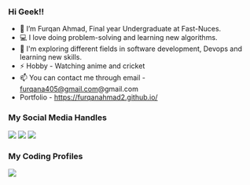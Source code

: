 ### Hi Geek!! 

- 👋 I’m Furqan Ahmad, Final year Undergraduate at Fast-Nuces.
- 💻 I love doing problem-solving and learning new algorithms.
- 🌱 I'm exploring different fields in software development, Devops and learning new skills.
- ⚡ Hobby - Watching anime and cricket
- 📫 You can contact me through email - furqana405@gmail.com@gmail.com
- Portfolio - https://furqanahmad2.github.io/


### My Social Media Handles
[<img src="https://img.shields.io/badge/linkedin-%230077B5.svg?style=for-the-badge&logo=linkedin&logoColor=white" />](https://www.linkedin.com/in/adil-khan-230271261/)
[<img src="https://img.shields.io/badge/Instagram-%23E4405F.svg?style=for-the-badge&logo=Instagram&logoColor=white" />](https://www.instagram.com/adildot68/)
[<img src="https://img.shields.io/badge/Twitter-%231DA1F2.svg?style=for-the-badge&logo=Twitter&logoColor=white" />](https://twitter.com/madilkhan002)

  
### My Coding Profiles
[<img src="https://img.shields.io/badge/-LeetCode-FFA116?style=for-the-badge&logo=LeetCode&logoColor=black" />](https://leetcode.com/Furqan_Ahmad/)
